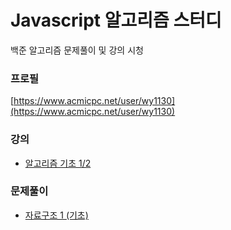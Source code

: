 # Javascript 알고리즘 스터디

백준 알고리즘 문제풀이 및 강의 시청

### 프로필
[https://www.acmicpc.net/user/wy1130](https://www.acmicpc.net/user/wy1130)

### 강의
- [알고리즘 기초 1/2](https://code.plus/course/41)

### 문제풀이
- [자료구조 1 (기초)](https://www.acmicpc.net/group/workbook/view/16052/50523)
